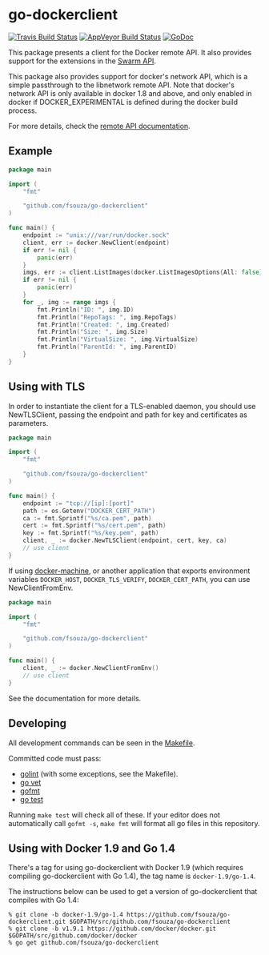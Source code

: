 # go-dockerclient

[![Travis Build Status](https://travis-ci.org/fsouza/go-dockerclient.svg?branch=master)](https://travis-ci.org/fsouza/go-dockerclient)
[![AppVeyor Build Status](https://ci.appveyor.com/api/projects/status/4m374pti06ubg2l7?svg=true)](https://ci.appveyor.com/project/fsouza/go-dockerclient)
[![GoDoc](https://img.shields.io/badge/api-Godoc-blue.svg?style=flat-square)](https://godoc.org/github.com/fsouza/go-dockerclient)

This package presents a client for the Docker remote API. It also provides
support for the extensions in the
[Swarm API](https://docs.docker.com/swarm/swarm-api/).

This package also provides support for docker's network API, which is a simple
passthrough to the libnetwork remote API. Note that docker's network API is only
available in docker 1.8 and above, and only enabled in docker if
DOCKER_EXPERIMENTAL is defined during the docker build process.

For more details, check the
[remote API documentation](http://docs.docker.com/engine/reference/api/docker_remote_api/).

## Example

```go
package main

import (
	"fmt"

	"github.com/fsouza/go-dockerclient"
)

func main() {
	endpoint := "unix:///var/run/docker.sock"
	client, err := docker.NewClient(endpoint)
	if err != nil {
		panic(err)
	}
	imgs, err := client.ListImages(docker.ListImagesOptions{All: false})
	if err != nil {
		panic(err)
	}
	for _, img := range imgs {
		fmt.Println("ID: ", img.ID)
		fmt.Println("RepoTags: ", img.RepoTags)
		fmt.Println("Created: ", img.Created)
		fmt.Println("Size: ", img.Size)
		fmt.Println("VirtualSize: ", img.VirtualSize)
		fmt.Println("ParentId: ", img.ParentID)
	}
}
```

## Using with TLS

In order to instantiate the client for a TLS-enabled daemon, you should use
NewTLSClient, passing the endpoint and path for key and certificates as
parameters.

```go
package main

import (
	"fmt"

	"github.com/fsouza/go-dockerclient"
)

func main() {
	endpoint := "tcp://[ip]:[port]"
	path := os.Getenv("DOCKER_CERT_PATH")
	ca := fmt.Sprintf("%s/ca.pem", path)
	cert := fmt.Sprintf("%s/cert.pem", path)
	key := fmt.Sprintf("%s/key.pem", path)
	client, _ := docker.NewTLSClient(endpoint, cert, key, ca)
	// use client
}
```

If using [docker-machine](https://docs.docker.com/machine/), or another
application that exports environment variables `DOCKER_HOST`,
`DOCKER_TLS_VERIFY`, `DOCKER_CERT_PATH`, you can use NewClientFromEnv.

```go
package main

import (
	"fmt"

	"github.com/fsouza/go-dockerclient"
)

func main() {
	client, _ := docker.NewClientFromEnv()
	// use client
}
```

See the documentation for more details.

## Developing

All development commands can be seen in the [Makefile](Makefile).

Committed code must pass:

- [golint](https://github.com/golang/lint) (with some exceptions, see the
  Makefile).
- [go vet](https://golang.org/cmd/vet/)
- [gofmt](https://golang.org/cmd/gofmt)
- [go test](https://golang.org/cmd/go/#hdr-Test_packages)

Running `make test` will check all of these. If your editor does not
automatically call `gofmt -s`, `make fmt` will format all go files in this
repository.

## Using with Docker 1.9 and Go 1.4

There's a tag for using go-dockerclient with Docker 1.9 (which requires
compiling go-dockerclient with Go 1.4), the tag name is `docker-1.9/go-1.4`.

The instructions below can be used to get a version of go-dockerclient that
compiles with Go 1.4:

```
% git clone -b docker-1.9/go-1.4 https://github.com/fsouza/go-dockerclient.git $GOPATH/src/github.com/fsouza/go-dockerclient
% git clone -b v1.9.1 https://github.com/docker/docker.git $GOPATH/src/github.com/docker/docker
% go get github.com/fsouza/go-dockerclient
```
